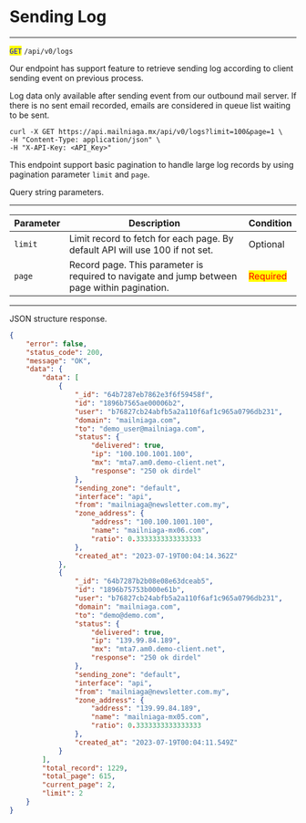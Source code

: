 # Sending Log

***

<mark style="color:blue;">`GET`</mark> `/api/v0/logs`



Our endpoint has support feature to retrieve sending log according to client sending event on previous process.

Log data only available after sending event from our outbound mail server. If there is no sent email recorded, emails are considered in queue list waiting to be sent.



```markup
curl -X GET https://api.mailniaga.mx/api/v0/logs?limit=100&page=1 \
-H "Content-Type: application/json" \
-H "X-API-Key: <API_Key>" 
```



This endpoint support basic pagination to handle large log records by using pagination parameter `limit` and `page`.

Query string parameters.



***

<table data-full-width="true"><thead><tr><th>Parameter</th><th>Description</th><th>Condition</th></tr></thead><tbody><tr><td><code>limit</code></td><td>Limit record to fetch for each page. By default API will use 100 if not set.</td><td>Optional</td></tr><tr><td><code>page</code></td><td>Record page. This parameter is required to navigate and jump between page within pagination.</td><td><mark style="color:red;">Required</mark></td></tr></tbody></table>

***



JSON structure response.



```json
{
    "error": false,
    "status_code": 200,
    "message": "OK",
    "data": {
        "data": [
            {
                "_id": "64b7287eb7862e3f6f59458f",
                "id": "1896b7565ae00006b2",
                "user": "b76827cb24abfb5a2a110f6af1c965a0796db231",
                "domain": "mailniaga.com",
                "to": "demo_user@mailniaga.com",
                "status": {
                    "delivered": true,
                    "ip": "100.100.1001.100",
                    "mx": "mta7.am0.demo-client.net",
                    "response": "250 ok dirdel"
                },
                "sending_zone": "default",
                "interface": "api",
                "from": "mailniaga@newsletter.com.my",
                "zone_address": {
                    "address": "100.100.1001.100",
                    "name": "mailniaga-mx06.com",
                    "ratio": 0.3333333333333333
                },
                "created_at": "2023-07-19T00:04:14.362Z"
            },
            {
                "_id": "64b7287b2b08e08e63dceab5",
                "id": "1896b75753b000e61b",
                "user": "b76827cb24abfb5a2a110f6af1c965a0796db231",
                "domain": "mailniaga.com",
                "to": "demo@demo.com",
                "status": {
                    "delivered": true,
                    "ip": "139.99.84.189",
                    "mx": "mta7.am0.demo-client.net",
                    "response": "250 ok dirdel"
                },
                "sending_zone": "default",
                "interface": "api",
                "from": "mailniaga@newsletter.com.my",
                "zone_address": {
                    "address": "139.99.84.189",
                    "name": "mailniaga-mx05.com",
                    "ratio": 0.3333333333333333
                },
                "created_at": "2023-07-19T00:04:11.549Z"
            }
        ],
        "total_record": 1229,
        "total_page": 615,
        "current_page": 2,
        "limit": 2
    }
}
```

